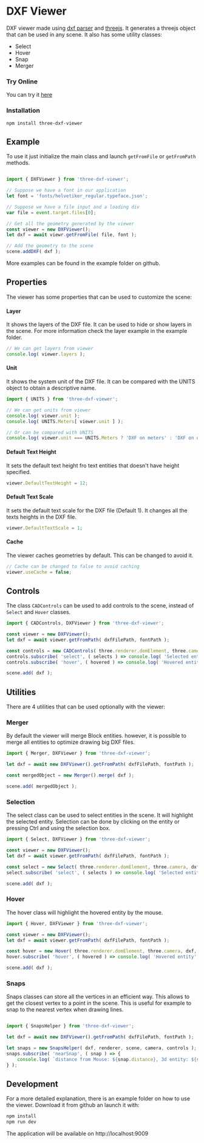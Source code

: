 # DXF Viewer

DXF viewer made using [dxf parser](https://github.com/skymakerolof/dxf) and [threejs](https://github.com/mrdoob/three.js/). It generates a threejs object that can be used in any scene. It also has some utility classes:
* Select
* Hover
* Snap
* Merger

### Try Online

You can try it [here](https://ieskudero.github.io/three-dxf-viewer/)

### Installation

```shell
npm install three-dxf-viewer
```

## Example

To use it just initialize the main class and launch `getFromFile` or `getFromPath` methods.

```js

import { DXFViewer } from 'three-dxf-viewer';

// Suppose we have a font in our application 
let font = 'fonts/helvetiker_regular.typeface.json';

// Suppose we have a file input and a loading div
var file = event.target.files[0];

// Get all the geometry generated by the viewer
const viewer = new DXFViewer();
let dxf = await viewr.getFromFile( file, font );

// Add the geometry to the scene
scene.addDXF( dxf );
```

More examples can be found in the example folder on github.

## Properties

The viewer has some properties that can be used to customize the scene:

#### Layer
It shows the layers of the DXF file. It can be used to hide or show layers in the scene. For more information check the layer example in the example folder.
```js
// We can get layers from viewer
console.log( viewer.layers );
```
#### Unit
It shows the system unit of the DXF file. It can be compared with the UNITS object to obtain a descriptive name.
```js
import { UNITS } from 'three-dxf-viewer';

// We can get units from viewer
console.log( viewer.unit );
console.log( UNITS.Meters[ viewer.unit ] );

// Or can be compared with UNITS
console.log( viewer.unit === UNITS.Meters ? 'DXF on meters' : 'DXF on other units' );
```

#### Default Text Height
It sets the default text height fro text entities that doesn't have height specified.
```js
viewer.DefaultTextHeight = 12;
```

#### Default Text Scale
It sets the default text scale for the DXF file (Default 1). It changes all the texts heights in the DXF file.
```js 
viewer.DefaultTextScale = 1;
```

#### Cache
The viewer caches geometries by default. This can be changed to avoid it.
```js
// Cache can be changed to false to avoid caching
viewer.useCache = false;
```

## Controls

The class `CADControls` can be used to add controls to the scene, instead of `Select` and `Hover` classes.

```js
import { CADControls, DXFViewer } from 'three-dxf-viewer';

const viewer = new DXFViewer();
let dxf = await viewer.getFromPath( dxfFilePath, fontPath );

const controls = new CADControls( three.renderer.domElement, three.camera, dxf, viewer.lastDXF );
controls.subscribe( 'select', ( selects ) => console.log( 'Selected entities', selects ) );
controls.subscribe( 'hover', ( hovered ) => console.log( 'Hovered entity', hovered.userData.entity ) );

scene.add( dxf );

```

## Utilities

There are 4 utilities that can be used optionally with the viewer:

### Merger
By default the viewer will merge Block entities. however, it is possible to merge all entities to optimize drawing big DXF files.

```js
import { Merger, DXFViewer } from 'three-dxf-viewer';

let dxf = await new DXFViewer().getFromPath( dxfFilePath, fontPath );

const mergedObject = new Merger().merge( dxf );

scene.add( mergedObject );

```

### Selection
The select class can be used to select entities in the scene. It will highlight the selected entity. Selection can be done by clicking on the entity or pressing Ctrl and using the selection box.

```js
import { Select, DXFViewer } from 'three-dxf-viewer';

const viewer = new DXFViewer();
let dxf = await viewer.getFromPath( dxfFilePath, fontPath );

const select = new Select( three.renderer.domElement, three.camera, dxf, viewer.lastDXF );
select.subscribe( 'select', ( selects ) => console.log( 'Selected entities', selects ) );

scene.add( dxf );

```

### Hover
The hover class will highlight the hovered entity by the mouse.

```js
import { Hover, DXFViewer } from 'three-dxf-viewer';

const viewer = new DXFViewer();
let dxf = await viewer.getFromPath( dxfFilePath, fontPath );

const hover = new Hover( three.renderer.domElement, three.camera, dxf, viewer.lastDXF );
hover.subscribe( 'hover', ( hovered ) => console.log( 'Hovered entity', hovered.userData.entity ) );

scene.add( dxf );

```

### Snaps
Snaps classes can store all the vertices in an efficient way. This allows to get the closest vertex to a point in the scene. This is useful for example to snap to the nearest vertex when drawing lines.

```js

import { SnapsHelper } from 'three-dxf-viewer';

let dxf = await new DXFViewer().getFromPath( dxfFilePath, fontPath );

let snaps = new SnapsHelper( dxf, renderer, scene, camera, controls );
snaps.subscribe( 'nearSnap', ( snap ) => {			
	console.log( `distance from Mouse: ${snap.distance}, 3d entity: ${snap.snap.entity.uuid}, DXF entity: ${snap.snap.entity.userData.handle}` );
} );

```

## Development

For a more detailed explanation, there is an example folder on how to use the viewer. Download it from github an launch it with:

```js
npm install
npm run dev
```
The application will be available on http://localhost:9009
